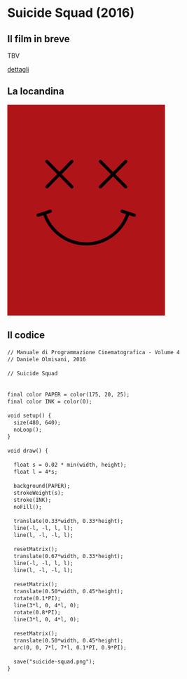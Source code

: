# Suicide Squad (2016)



## Il film in breve
TBV

[dettagli](https://www.imdb.com/title/tt1386697/)

## La locandina
<img src="suicide-squad.png"  width="360px" title="Suicide Squad">


## Il codice
```processing
// Manuale di Programmazione Cinematografica - Volume 4
// Daniele Olmisani, 2016

// Suicide Squad


final color PAPER = color(175, 20, 25);
final color INK = color(0);

void setup() {
  size(480, 640);
  noLoop();
}

void draw() {
  
  float s = 0.02 * min(width, height);
  float l = 4*s;
  
  background(PAPER);
  strokeWeight(s);
  stroke(INK);
  noFill();
  
  translate(0.33*width, 0.33*height);
  line(-l, -l, l, l);
  line(l, -l, -l, l);
  
  resetMatrix();
  translate(0.67*width, 0.33*height);
  line(-l, -l, l, l);
  line(l, -l, -l, l);
  
  resetMatrix();
  translate(0.50*width, 0.45*height);
  rotate(0.1*PI);
  line(3*l, 0, 4*l, 0);
  rotate(0.8*PI);
  line(3*l, 0, 4*l, 0);
  
  resetMatrix();
  translate(0.50*width, 0.45*height);
  arc(0, 0, 7*l, 7*l, 0.1*PI, 0.9*PI);
  
  save("suicide-squad.png");
}
```
